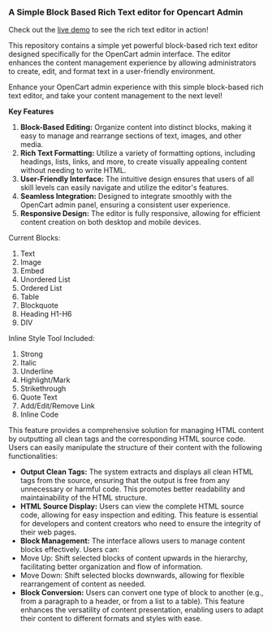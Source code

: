 <h3>A Simple Block Based Rich Text editor for Opencart Admin</h3><div>Check out the <a href="https://chiaseek.com/edmin.html" target="_self" rel="noopener">live demo</a> to see the rich text editor in action!</div><p>This repository contains a simple yet powerful block-based rich text editor designed specifically for the OpenCart admin interface. The editor enhances the content management experience by allowing administrators to create, edit, and format text in a user-friendly environment. </p><p>Enhance your OpenCart admin experience with this simple block-based rich text editor, and take your content management to the next level!</p><div><strong>Key Features</strong></div><ol><li><strong>Block-Based Editing:</strong> Organize content into distinct blocks, making it easy to manage and rearrange sections of text, images, and other media.</li><li><strong>Rich Text Formatting:</strong> Utilize a variety of formatting options, including headings, lists, links, and more, to create visually appealing content without needing to write HTML.</li><li><strong>User-Friendly Interface:</strong> The intuitive design ensures that users of all skill levels can easily navigate and utilize the editor's features.</li><li><strong>Seamless Integration:</strong> Designed to integrate smoothly with the OpenCart admin panel, ensuring a consistent user experience.</li><li><strong>Responsive Design:</strong> The editor is fully responsive, allowing for efficient content creation on both desktop and mobile devices.</li></ol><p>Current Blocks:</p><ol><li>Text</li><li>Image</li><li>Embed</li><li>Unordered List</li><li>Ordered List</li><li>Table</li><li>Blockquote</li><li>Heading H1-H6</li><li>DIV</li></ol><p>Inline Style Tool Included:</p><ol><li>Strong</li><li>Italic</li><li>Underline</li><li>Highlight/Mark</li><li>Strikethrough</li><li>Quote Text</li><li>Add/Edit/Remove Link</li><li>Inline Code</li></ol><p>This feature provides a comprehensive solution for managing HTML content by outputting all clean tags and the corresponding HTML source code. Users can easily manipulate the structure of their content with the following functionalities:</p><ul><li><strong>Output Clean Tags:</strong> The system extracts and displays all clean HTML tags from the source, ensuring that the output is free from any unnecessary or harmful code. This promotes better readability and maintainability of the HTML structure.</li><li><strong>HTML Source Display:</strong> Users can view the complete HTML source code, allowing for easy inspection and editing. This feature is essential for developers and content creators who need to ensure the integrity of their web pages.</li><li><strong>Block Management:</strong> The interface allows users to manage content blocks effectively. Users can:</li><li>Move Up: Shift selected blocks of content upwards in the hierarchy, facilitating better organization and flow of information.</li><li>Move Down: Shift selected blocks downwards, allowing for flexible rearrangement of content as needed.</li><li><strong>Block Conversion:</strong> Users can convert one type of block to another (e.g., from a paragraph to a header, or from a list to a table). This feature enhances the versatility of content presentation, enabling users to adapt their content to different formats and styles with ease.</li></ul>
